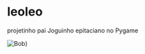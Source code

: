 # leoleo
projetinho pai
Joguinho epitaciano no Pygame

![Bob](https://github.com/LuizzDutra/leoleo/blob/master/Assets/bob.png?raw=true))
